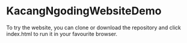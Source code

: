# KacangNgodingWebsiteDemo

To try the website, you can clone or download the repository and click index.html to run it in your favourite browser.
